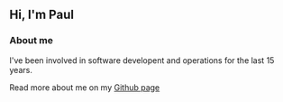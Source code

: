 ## Hi, I'm Paul

### About me
I've been involved in software developent and operations for the last 15 years.

Read more about me on my
[Github page][Github page]

[Github page]: http://paulgreeff.github.io
<!--
**paulgreeff/paulgreeff** is a ✨ _special_ ✨ repository because its `README.md` (this file) appears on your GitHub profile.

Here are some ideas to get you started:

- 🔭 I’m currently working on ...
- 🌱 I’m currently learning ...
- 👯 I’m looking to collaborate on ...
- 🤔 I’m looking for help with ...
- 💬 Ask me about ...
- 📫 How to reach me: ...
- 😄 Pronouns: ...
- ⚡ Fun fact: ...
-->
